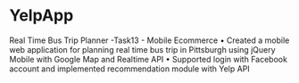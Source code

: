 # YelpApp
Real Time Bus Trip Planner -Task13 - Mobile Ecommerce 
• Created a mobile web application for planning real time bus trip in Pittsburgh using jQuery Mobile with
Google Map and Realtime API
• Supported login with Facebook account and implemented recommendation module with Yelp API

